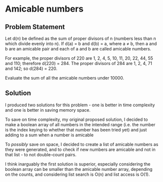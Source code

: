 # Amicable numbers

## Problem Statement

Let d(n) be defined as the sum of proper divisors of n (numbers less than n which divide evenly into n). If d(a) = b and d(b) = a, where a ≠ b, then a and b are an amicable pair and each of a and b are called amicable numbers.

For example, the proper divisors of 220 are 1, 2, 4, 5, 10, 11, 20, 22, 44, 55 and 110; therefore d(220) = 284. The proper divisors of 284 are 1, 2, 4, 71 and 142; so d(284) = 220.

Evaluate the sum of all the amicable numbers under 10000.


## Solution
I produced two solutions for this problem - one is better in time complexity and one is better in saving memory space.

To save on time complexity, my original proposed solution, I decided to make a boolean array of all numbers in the intended range (i.e. the number is the index keying to whether that number has been tried yet) and just adding to a sum when a number is amicable

To *possibly* save on space, I decided to create a list of amicable numbers as they were generated, and to check if new numbers are amicable and not in that list - to not double-count pairs.

I think inarguably the first solution is superior, especially considering the boolean array can be smaller than the amicable number array, depending on the counts, and considering list search is O(n) and list access is O(1).